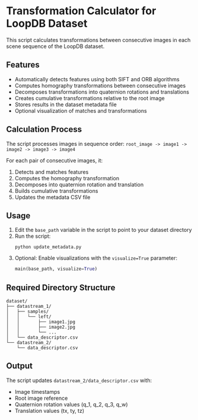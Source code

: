 # Transformation Calculator for LoopDB Dataset

This script calculates transformations between consecutive images in each scene sequence of the LoopDB dataset.

## Features

* Automatically detects features using both SIFT and ORB algorithms
* Computes homography transformations between consecutive images
* Decomposes transformations into quaternion rotations and translations
* Creates cumulative transformations relative to the root image
* Stores results in the dataset metadata file
* Optional visualization of matches and transformations

## Calculation Process

The script processes images in sequence order:
`root_image -> image1 -> image2 -> image3 -> image4`

For each pair of consecutive images, it:
1. Detects and matches features
2. Computes the homography transformation
3. Decomposes into quaternion rotation and translation
4. Builds cumulative transformations
5. Updates the metadata CSV file

## Usage

1. Edit the `base_path` variable in the script to point to your dataset directory
2. Run the script:
   ```
   python update_metadata.py
   ```
3. Optional: Enable visualizations with the `visualize=True` parameter:
   ```python
   main(base_path, visualize=True)
   ```

## Required Directory Structure

```
dataset/
├── datastream_1/
│   ├── samples/
│   │   └── left/
│   │       ├── image1.jpg
│   │       ├── image2.jpg
│   │       └── ...
│   └── data_descriptor.csv
└── datastream_2/
    └── data_descriptor.csv
```

## Output

The script updates `datastream_2/data_descriptor.csv` with:
* Image timestamps
* Root image reference
* Quaternion rotation values (q_1, q_2, q_3, q_w)
* Translation values (tx, ty, tz)

